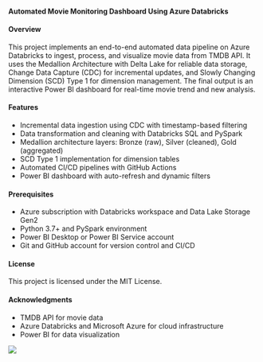 
#### **Automated Movie Monitoring Dashboard Using Azure Databricks**

#### Overview

This project implements an end-to-end automated data pipeline on Azure Databricks to ingest, process, and visualize movie data from TMDB API. It uses the Medallion Architecture with Delta Lake for reliable data storage, Change Data Capture (CDC) for incremental updates, and Slowly Changing Dimension (SCD) Type 1 for dimension management. The final output is an interactive Power BI dashboard for real-time movie trend and new analysis.

#### Features

- Incremental data ingestion using CDC with timestamp-based filtering  
- Data transformation and cleaning with Databricks SQL and PySpark  
- Medallion architecture layers: Bronze (raw), Silver (cleaned), Gold (aggregated)  
- SCD Type 1 implementation for dimension tables  
- Automated CI/CD pipelines with GitHub Actions  
- Power BI dashboard with auto-refresh and dynamic filters  

#### Prerequisites

- Azure subscription with Databricks workspace and Data Lake Storage Gen2  
- Python 3.7+ and PySpark environment  
- Power BI Desktop or Power BI Service account  
- Git and GitHub account for version control and CI/CD  

#### License

This project is licensed under the MIT License.

#### Acknowledgments

- TMDB API for movie data  
- Azure Databricks and Microsoft Azure for cloud infrastructure  
- Power BI for data visualization  

![](path)


